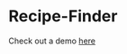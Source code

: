 # Recipe-Finder
Check out a demo [here](https://www.linkedin.com/feed/update/urn:li:activity:6846623523943804928/)
